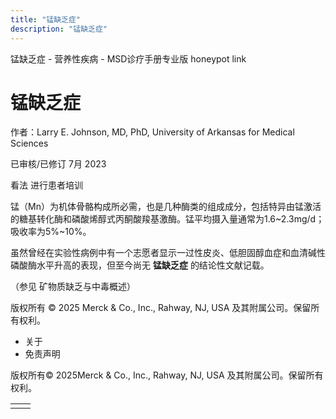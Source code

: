 ```yaml
---
title: "锰缺乏症"
description: "锰缺乏症"
---
```


﻿锰缺乏症 \- 营养性疾病 \- MSD诊疗手册专业版 honeypot link

# 锰缺乏症

作者：Larry E. Johnson, MD, PhD, University of Arkansas for Medical Sciences

已审核/已修订 7月 2023

看法 进行患者培训

锰（Mn）为机体骨骼构成所必需，也是几种酶类的组成成分，包括特异由锰激活的糖基转化酶和磷酸烯醇式丙酮酸羧基激酶。锰平均摄入量通常为1.6~2.3mg/d；吸收率为5%~10%。

虽然曾经在实验性病例中有一个志愿者显示一过性皮炎、低胆固醇血症和血清碱性磷酸酶水平升高的表现，但至今尚无 **锰缺乏症** 的结论性文献记载。

（参见 矿物质缺乏与中毒概述）



版权所有 © 2025
Merck & Co., Inc., Rahway, NJ, USA 及其附属公司。保留所有权利。

- 关于
- 免责声明

版权所有© 2025Merck & Co., Inc., Rahway, NJ, USA 及其附属公司。保留所有权利。

|     |     |
| --- | --- |
|  |  |